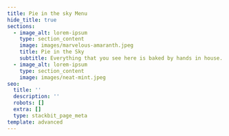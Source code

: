 ```yaml
---
title: Pie in the sky Menu
hide_title: true
sections:
  - image_alt: lorem-ipsum
    type: section_content
    image: images/marvelous-amaranth.jpeg
    title: Pie in the Sky
    subtitle: Everything that you see here is baked by hands in house.
  - image_alt: lorem-ipsum
    type: section_content
    image: images/neat-mint.jpeg
seo:
  title: ''
  description: ''
  robots: []
  extra: []
  type: stackbit_page_meta
template: advanced
---
```

